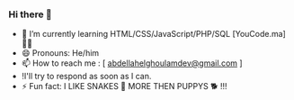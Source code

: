 ### Hi there 👋
- 🌱 I’m currently learning HTML/CSS/JavaScript/PHP/SQL [YouCode.ma] 👨‍💻
- 😄 Pronouns: He/him
- 📫 How to reach me : [ abdellahelghoulamdev@gmail.com ]
- !I'll try to respond as soon as I can.
- ⚡ Fun fact: I LIKE SNAKES 🐍 MORE THEN PUPPYS 🐕 !!!
<!--
**ABDELLAHdev01/ABDELLAHdev01** is a ✨ _special_ ✨ repository because its `README.md` (this file) appears on your GitHub profile.

Here are some ideas to get you started:

- 🔭 I’m currently working on ...
 ...
- 👯 I’m looking to collaborate on ...
- 🤔 I’m looking for help with ...
- 💬 Ask me about ...
- 📫 How to reach me: ...

- ⚡ Fun fact: ...
-->
